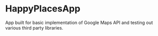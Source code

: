 # HappyPlacesApp
App built for basic implementation of Google Maps API and testing out various third party libraries. 
